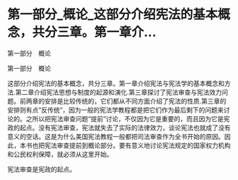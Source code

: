 # 第一部分_概论_这部分介绍宪法的基本概念，共分三章。第一章介...

第一部分　概论

第一部分　概论

这部分介绍宪法的基本概念，共分三章。第一章介绍宪法与宪法学的基本概念和方法.第二章介绍宪法思想与制度的起源和演化.第三章探讨了宪法审查与宪法效力问题。前两章的安排是比较传统的，它们都从不同方面介绍了宪法的性质.第三章的安排则有点“反传统”，因为一般的宪法学教程都是把它们作为最后剩下的问题来讨论的。之所以把宪法审查问题“提前”讨论，不仅因为它是重要的，而且因为它是宪政的起点。没有宪法审查，宪法就失去了实际的法律效力，谈论宪法也就成了没有意义的空话。这是为什么美国宪法教程一般都把司法审查作为全书开始的原因。因此，本书也把宪法审查提前到概论部分。要有意义地讨论宪法规定的国家权力机构和公民权利保障，就必须从这里开始。

宪法审查是宪政的起点。